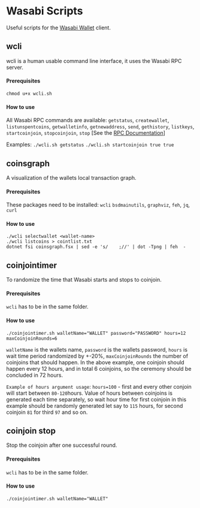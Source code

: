 # Wasabi Scripts
Useful scripts for the [Wasabi Wallet](https://github.com/zksnacks/walletwasabi) client.

## wcli
wcli is a human usable command line interface, it uses the Wasabi RPC server.
#### Prerequisites
`chmod u+x wcli.sh`
#### How to use
All Wasabi RPC commands are available: `getstatus`, `createwallet`, `listunspentcoins`, `getwalletinfo`, `getnewaddress`, `send`, `gethistory`, `listkeys`, `startcoinjoin`, `stopcoinjoin`, `stop` [See the [RPC Documentation](https://docs.wasabiwallet.io/using-wasabi/RPC.html)]

Examples: `./wcli.sh getstatus` `./wcli.sh startcoinjoin true true`


## coinsgraph
A visualization of the wallets local transaction graph.
#### Prerequisites
These packages need to be installed: `wcli` `bsdmainutils`, `graphviz`, `feh`, `jq`, `curl`
#### How to use
```
./wcli selectwallet <wallet-name>
./wcli listcoins > cointlist.txt
dotnet fsi coinsgraph.fsx | sed -e 's/    ;//' | dot -Tpng | feh  -
```

## coinjointimer
To randomize the time that Wasabi starts and stops to coinjoin.
#### Prerequisites
`wcli` has to be in the same folder.
#### How to use
`./coinjointimer.sh walletName="WALLET" password="PASSWORD" hours=12 maxCoinjoinRounds=6`

`walletName` is the wallets name, `password` is the wallets password, `hours` is wait time period randomized by +-20%, `maxCoinjoinRounds` the number of coinjoins that should happen. In the above example, one coinjoin should happen every 12 hours, and in total 6 coinjoins, so the ceremony should be concluded in 72 hours.

`Example of hours argument usage`: `hours=100` - first and every other conjoin will start between `80-120`hours.
Value of hours between coinjoins is generated each time separately, so wait hour time for first coinjoin in this example should be randomly generated let say to `115` hours, for second coinjoin `81` for third `97` and so on.

## coinjoin stop
Stop the coinjoin after one successful round.
#### Prerequisites
`wcli` has to be in the same folder.
#### How to use
`./coinjointimer.sh walletName="WALLET"`
